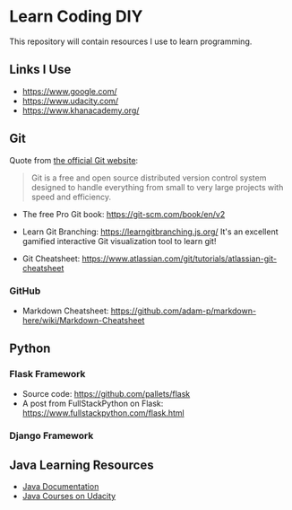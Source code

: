 # Learn Coding DIY
This repository will contain resources I use to learn programming.

## Links I Use
- https://www.google.com/
- https://www.udacity.com/
- https://www.khanacademy.org/


## Git
Quote from [the official Git website](https://git-scm.com/):
> Git is a free and open source distributed version control system designed to handle everything from small to very large projects with speed and efficiency.

- The free Pro Git book: https://git-scm.com/book/en/v2
- Learn Git Branching: https://learngitbranching.js.org/ It's an excellent gamified interactive Git visualization tool to learn git!

- Git Cheatsheet: https://www.atlassian.com/git/tutorials/atlassian-git-cheatsheet

### GitHub
- Markdown Cheatsheet: https://github.com/adam-p/markdown-here/wiki/Markdown-Cheatsheet


## Python

### Flask Framework
- Source code: https://github.com/pallets/flask
- A post from FullStackPython on Flask: https://www.fullstackpython.com/flask.html

### Django Framework

## Java Learning Resources
- [Java Documentation](https://docs.oracle.com/en/java/)
- [Java Courses on Udacity](https://www.udacity.com/courses/all?keyword=java)
